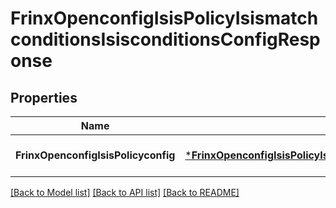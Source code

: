 # FrinxOpenconfigIsisPolicyIsismatchconditionsIsisconditionsConfigResponse

## Properties
Name | Type | Description | Notes
------------ | ------------- | ------------- | -------------
**FrinxOpenconfigIsisPolicyconfig** | [***FrinxOpenconfigIsisPolicyIsismatchconditionsIsisconditionsConfig**](frinx.openconfig.isis.policy.isismatchconditions.isisconditions.Config.md) |  | [optional] [default to null]

[[Back to Model list]](../README.md#documentation-for-models) [[Back to API list]](../README.md#documentation-for-api-endpoints) [[Back to README]](../README.md)


